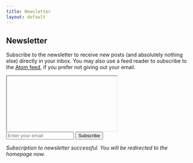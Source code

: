 ```yaml
---
title: Newsletter
layout: default
---
```


## Newsletter

Subscribe to the newsletter to receive new posts (and absolutely nothing else) 
directly in your inbox.  You may also use a feed reader to subscribe to the
[Atom feed](/feed.xml), if you prefer not giving out your email.

<iframe name="hidden_iframe" id="hidden_iframe"></iframe>
<form id="newsletter" 
      action="https://docs.google.com/forms/d/e/1FAIpQLScWegDMIhenyxzDyZHZ_K_JcGUBWiPCnCdtrfEmu1NSB4zuqg/formResponse" 
      method="POST"
      target="hidden_iframe"
      onsubmit="onNewsletterSubmit()">
  <input type="email" name="entry.241314092" placeholder="Enter your email">
  <button id="subscribe" type="submit">Subscribe</button>
</form>

<p id="success"><em>Subscription to newsletter successful. You will be
redirected to the homepage now.</em></p>

<script src="/assets/scripts/success.js"></script>

